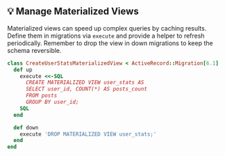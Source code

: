 ## 💡 Manage Materialized Views

Materialized views can speed up complex queries by caching results. Define them in migrations via `execute` and provide a helper to refresh periodically. Remember to drop the view in down migrations to keep the schema reversible.

```ruby
class CreateUserStatsMaterializedView < ActiveRecord::Migration[6.1]
  def up
    execute <<-SQL
      CREATE MATERIALIZED VIEW user_stats AS
      SELECT user_id, COUNT(*) AS posts_count
      FROM posts
      GROUP BY user_id;
    SQL
  end

  def down
    execute 'DROP MATERIALIZED VIEW user_stats;'
  end
end
```